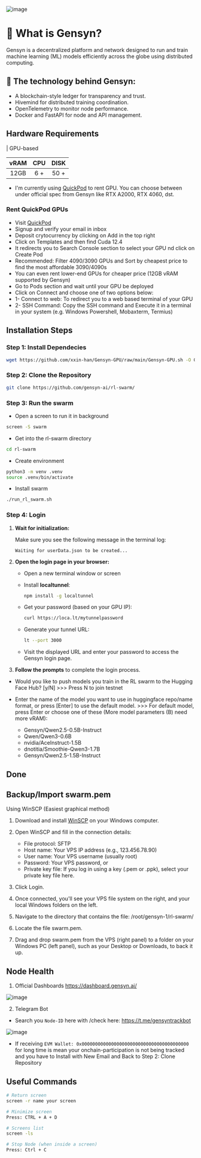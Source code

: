 ![image](https://github.com/user-attachments/assets/b250779f-8b1b-44cb-b831-59a3c7526d55)

# 🧠 What is Gensyn?

Gensyn is a decentralized platform and network designed to run and train machine learning (ML) models efficiently across the globe using distributed computing.


## 🔐 The technology behind Gensyn:
- A blockchain-style ledger for transparency and trust.
- Hivemind for distributed training coordination.
- OpenTelemetry to monitor node performance.
- Docker and FastAPI for node and API management.


## Hardware Requirements
| GPU-based         

|vRAM   | CPU  | DISK  |
|:-:|:-:|:-:|
| 12GB  | 6 + | 50 +  |


* I'm currently using [QuickPod](https://console.quickpod.io?affiliate=e6f6f62c-11bf-4673-84ff-61589a665d15) to rent GPU. You can choose between under official spec from Gensyn like RTX A2000, RTX 4060, dst.

### Rent QuickPod GPUs
- Visit [QuickPod](https://console.quickpod.io?affiliate=e6f6f62c-11bf-4673-84ff-61589a665d15)
- Signup and verify your email in inbox
- Deposit crytocurrency by clicking on Add in the top right
- Click on Templates and then find Cuda 12.4
- It redirects you to Search Console section to select your GPU nd click on Create Pod
- Recommended: Filter 4090/3090 GPUs and Sort by cheapest price to find the most affordable 3090/4090s
- You can even rent lower-end GPUs for cheaper price (12GB vRAM supported by Gensyn)
- Go to Pods section and wait until your GPU be deployed
- Click on Connect and choose one of two options below:
- 1- Connect to web: To redirect you to a web based terminal of your GPU
- 2- SSH Command: Copy the SSH command and Execute it in a terminal in your system (e.g. Windows Powershell, Mobaxterm, Termius)


## Installation Steps
### Step 1: Install Dependecies
```bash
wget https://github.com/xxin-han/Gensyn-GPU/raw/main/Gensyn-GPU.sh -O Gensyn-GPU.sh && chmod +x Gensyn-GPU.sh && ./Gensyn-GPU.sh
```

### Step 2: Clone the Repository
```bash
git clone https://github.com/gensyn-ai/rl-swarm/
```

### Step 3: Run the swarm

- Open a screen to run it in background
```bash
screen -S swarm
```
- Get into the rl-swarm directory
```bash
cd rl-swarm
```
- Create environment
```bash
python3 -m venv .venv
source .venv/bin/activate
```

- Install swarm
```bash
./run_rl_swarm.sh
```

### Step 4: Login

1. **Wait for initialization:**

   Make sure you see the following message in the terminal log:

   ```
   Waiting for userData.json to be created...
   ```

2. **Open the login page in your browser:**

   - Open a new terminal window or screen
   - Install **localtunnel**:

     ```bash
     npm install -g localtunnel
     ```

   - Get your password (based on your GPU IP):

     ```bash
     curl https://loca.lt/mytunnelpassword
     ```

   - Generate your tunnel URL:

     ```bash
     lt --port 3000
     ```

   - Visit the displayed URL and enter your password to access the Gensyn login page.

3. **Follow the prompts** to complete the login process.


- Would you like to push models you train in the RL swarm to the Hugging Face Hub? [y/N] >>> Press N to join testnet

- Enter the name of the model you want to use in huggingface repo/name format, or press [Enter] to use the default model. >>> For default model, press Enter or choose one of these (More model parameters (B) need more vRAM):
    - Gensyn/Qwen2.5-0.5B-Instruct
    - Qwen/Qwen3-0.6B
    - nvidia/AceInstruct-1.5B
    - dnotitia/Smoothie-Qwen3-1.7B
    - Gensyn/Qwen2.5-1.5B-Instruct

## Done



## Backup/Import swarm.pem

Using WinSCP (Easiest graphical method)

1. Download and install [WinSCP](https://winscp.net/eng/index.php)  on your Windows computer.

2. Open WinSCP and fill in the connection details:
    - File protocol: SFTP
    - Host name: Your VPS IP address (e.g., 123.456.78.90)
    - User name: Your VPS username (usually root)
    - Password: Your VPS password, or
    - Private key file: If you log in using a key (.pem or .ppk), select your private key file here.

3. Click Login.

3. Once connected, you'll see your VPS file system on the right, and your local Windows folders on the left.

4. Navigate to the directory that contains the file:
/root/gensyn-1/rl-swarm/

5. Locate the file swarm.pem.

6. Drag and drop swarm.pem from the VPS (right panel) to a folder on your Windows PC (left panel), such as your Desktop or Downloads, to back it up.

## Node Health

1. Official Dashboards
https://dashboard.gensyn.ai/

![image](https://github.com/user-attachments/assets/0af0d598-a9f0-427b-a48c-6a5e09cccd94)


2. Telegram Bot
- Search you ```Node-ID``` here with /check here: https://t.me/gensyntrackbot

![image](https://github.com/user-attachments/assets/930368b9-ddcc-41d3-a186-37f82ed4c509)


- If receiving ```EVM Wallet: 0x0000000000000000000000000000000000000000``` for long time is mean your onchain-participation is not being tracked and you have to Install with New Email and Back to Step 2: Clone Repository 


## Useful Commands

```bash
# Return screen
screen -r name your screen

# Minimize screen
Press: CTRL + A + D

# Screens list
screen -ls

# Stop Node (when inside a screen)
Press: Ctrl + C


